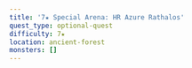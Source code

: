 ```yaml
---
title: '7★ Special Arena: HR Azure Rathalos'
quest_type: optional-quest
difficulty: 7★
location: ancient-forest
monsters: []
---
```

